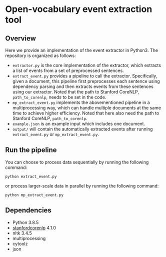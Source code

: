 # Open-vocabulary event extraction tool


## Overview
Here we provide an implementation of the event extractor in Python3. The repository is organized as follows:
- `extractor.py` is the core implementation of the extractor, which extracts a list of events from a set of preprocessed sentences.
- `extract_event.py` provides a pipeline to call the extractor. Specifically, given a document, this pipeline first preprocesses each sentence using dependency parsing and then extracts events from these sentences using our extractor. Noted that the path to Stanford CoreNLP, `path_to_corenlp`, needs to be set in the code. 
- `mp_extract_event.py` implements the abovementioned pipeline in a multiprocessing way, which can handle multiple documents at the same time to achieve higher efficiency. Noted that here also need the path to Stanford CoreNLP, `path_to_corenlp`. 
- `example.json` is an example input which includes one document. 
- `output/` will contain the automatically extracted events after running `extract_event.py` or `mp_extract_event.py`.


## Run the pipeline
You can choose to process data sequentially by running the following command:
```
python extract_event.py 
```

or process larger-scale data in parallel by running the following command:
```
python mp_extract_event.py 
```


## Dependencies
- Python 3.8.5
- [stanfordcorenlp](https://stanfordnlp.github.io/CoreNLP/) 4.1.0
- nltk 3.4.5
- multiprocessing
- cytoolz 
- json



